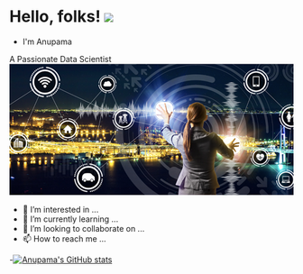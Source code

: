 # Hello, folks! <img src="https://raw.githubusercontent.com/MartinHeinz/MartinHeinz/master/wave.gif" width="30px">


- I'm Anupama

A Passionate Data Scientist
          ![Screenshot](data-science.png)
           
           
- 👀 I’m interested in ...
- 🌱 I’m currently learning ...
- 💞️ I’m looking to collaborate on ...
- 📫 How to reach me ...



-[![Anupama's GitHub stats](https://github-readme-stats.vercel.app/api?username=Anupama234)](https://github.com/anuraghazra/github-readme-stats)

<!---
Anupama234/Anupama234 is a ✨ special ✨ repository because its `README.md` (this file) appears on your GitHub profile.
You can click the Preview link to take a look at your changes.
--->
